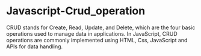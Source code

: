 # Javascript-Crud_operation
CRUD stands for Create, Read, Update, and Delete, which are the four basic operations used to manage data in applications. In JavaScript, CRUD operations are commonly implemented using HTML, Css, JavaScript  and APIs for data handling.  
